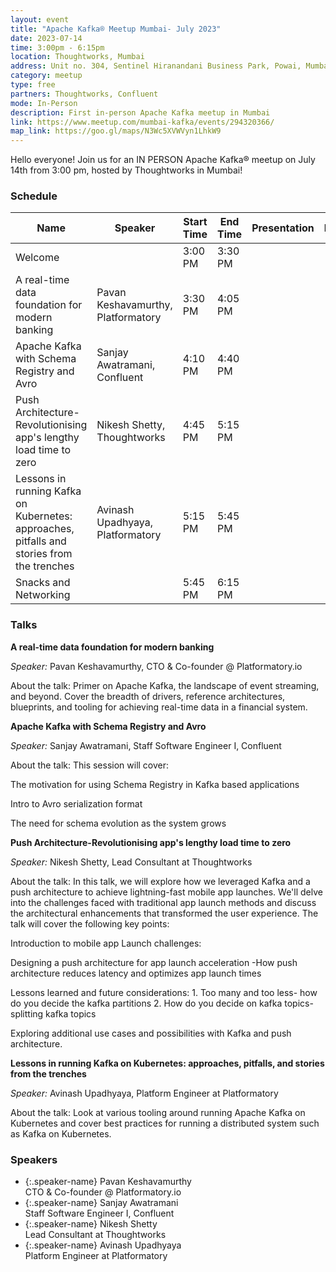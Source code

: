 ```yaml
---
layout: event
title: "Apache Kafka® Meetup Mumbai- July 2023"
date: 2023-07-14
time: 3:00pm - 6:15pm
location: Thoughtworks, Mumbai
address: Unit no. 304, Sentinel Hiranandani Business Park, Powai, Mumbai, Maharashtra 400076
category: meetup
type: free
partners: Thoughtworks, Confluent
mode: In-Person
description: First in-person Apache Kafka meetup in Mumbai
link: https://www.meetup.com/mumbai-kafka/events/294320366/
map_link: https://goo.gl/maps/N3Wc5XVWVyn1LhkW9
---
```


<div class="about">
Hello everyone! Join us for an IN PERSON Apache Kafka® meetup on July 14th from 3:00 pm, hosted by Thoughtworks in Mumbai!
</div>

### Schedule

| Name                                                                                       | Speaker                            | Start Time | End Time | Presentation | Recording |
| ------------------------------------------------------------------------------------------ | ---------------------------------- | ---------- | -------- | ------------ | --------- |
| Welcome                                                                                    |                                    | 3:00 PM    | 3:30 PM  |              |           |
| A real-time data foundation for modern banking                                             | Pavan Keshavamurthy, Platformatory | 3:30 PM    | 4:05 PM  |              |           |
| Apache Kafka with Schema Registry and Avro                                                 | Sanjay Awatramani, Confluent       | 4:10 PM    | 4:40 PM  |              |           |
| Push Architecture-Revolutionising app's lengthy load time to zero                          | Nikesh Shetty, Thoughtworks        | 4:45 PM    | 5:15 PM  |              |           |
| Lessons in running Kafka on Kubernetes: approaches, pitfalls and stories from the trenches | Avinash Upadhyaya, Platformatory   | 5:15 PM    | 5:45 PM  |              |           |
| Snacks and Networking                                                                      |                                    | 5:45 PM    | 6:15 PM  |              |           |

### Talks

**A real-time data foundation for modern banking**

_Speaker:_ Pavan Keshavamurthy, CTO & Co-founder @ Platformatory.io

About the talk: Primer on Apache Kafka, the landscape of event streaming, and beyond. Cover the breadth of drivers, reference architectures, blueprints, and tooling for achieving real-time data in a financial system.

**Apache Kafka with Schema Registry and Avro**

_Speaker:_ Sanjay Awatramani, Staff Software Engineer I, Confluent

About the talk: This session will cover:

The motivation for using Schema Registry in Kafka based applications

Intro to Avro serialization format

The need for schema evolution as the system grows

**Push Architecture-Revolutionising app's lengthy load time to zero**

_Speaker:_ Nikesh Shetty, Lead Consultant at Thoughtworks

About the talk: In this talk, we will explore how we leveraged Kafka and a push architecture to achieve lightning-fast mobile app launches. We'll delve into the challenges faced with traditional app launch methods and discuss the architectural enhancements that transformed the user experience. The talk will cover the following key points:

Introduction to mobile app Launch challenges:

Designing a push architecture for app launch acceleration -How push architecture reduces latency and optimizes app launch times

Lessons learned and future considerations: 1. Too many and too less- how do you decide the kafka partitions 2. How do you decide on kafka topics- splitting kafka topics

Exploring additional use cases and possibilities with Kafka and push architecture.

**Lessons in running Kafka on Kubernetes: approaches, pitfalls, and stories from the trenches**

_Speaker:_ Avinash Upadhyaya, Platform Engineer at Platformatory

About the talk: Look at various tooling around running Apache Kafka on Kubernetes and cover best practices for running a distributed system such as Kafka on Kubernetes.

### Speakers

- {:.speaker-name} Pavan Keshavamurthy <br> <span class="speaker-description"> CTO & Co-founder @ Platformatory.io</span>
- {:.speaker-name} Sanjay Awatramani <br> <span class="speaker-description"> Staff Software Engineer I, Confluent</span>
- {:.speaker-name} Nikesh Shetty <br> <span class="speaker-description"> Lead Consultant at Thoughtworks</span>
- {:.speaker-name} Avinash Upadhyaya <br> <span class="speaker-description"> Platform Engineer at Platformatory</span>
